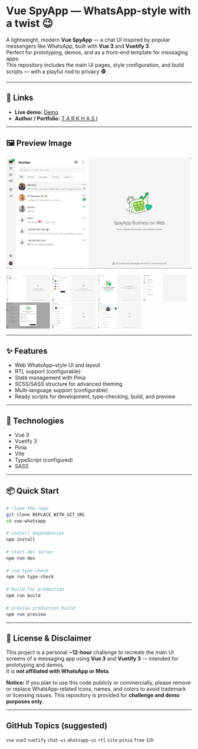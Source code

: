 # Vue SpyApp — WhatsApp-style with a twist 😉

A lightweight, modern **Vue SpyApp** — a chat UI inspired by popular messengers like WhatsApp, built with **Vue 3** and **Vuetify 3**.  
Perfect for prototyping, demos, and as a front-end template for messaging apps.  
This repository includes the main UI pages, style configuration, and build scripts — with a playful nod to privacy 🕵️.

---

## 🔗 Links

* **Live demo:** [Demo](https://tarkhasi.github.io/vue-whatsapp/)
* **Author / Portfolio:** [T A R K H A S I](https://tarkhasi.ir)

---

## 🖼️ Preview Image

![UI Preview](/screenshots/preview-2.JPG)
<p float="left">
  <img src="/screenshots/screenshot-1.JPG" width="120" alt="Vue WhatsApp Free" />
  <img src="/screenshots/screenshot-2.JPG" width="120" alt="Vue WhatsApp Free" />
  <img src="/screenshots/screenshot-3.JPG" width="120" alt="Vue WhatsApp Free" />
  <img src="/screenshots/screenshot-4.JPG" width="120" alt="Vue WhatsApp Free" />
  <img src="/screenshots/screenshot-5.JPG" width="120" alt="Vue WhatsApp Free" />
  <img src="/screenshots/screenshot-6.JPG" width="120" alt="Vue WhatsApp Free" />
  <img src="/screenshots/screenshot-7.JPG" width="120" alt="Vue WhatsApp Free" />
</p> 

 
---

## ✨ Features

* Web WhatsApp–style UI and layout
* RTL support (configurable)
* State management with Pinia
* SCSS/SASS structure for advanced theming
* Multi-language support (configurable)
* Ready scripts for development, type-checking, build, and preview

---

## 🧰 Technologies

* Vue 3
* Vuetify 3
* Pinia
* Vite
* TypeScript (configured)
* SASS

---

## 📦 Quick Start

```bash
# clone the repo
git clone REPLACE_WITH_GIT_URL
cd vue-whatsapp

# install dependencies
npm install

# start dev server
npm run dev

# run type-check
npm run type-check

# build for production
npm run build

# preview production build
npm run preview
```
 
---

## 🧾 License & Disclaimer
This project is a personal **~12-hour** challenge to recreate the main UI screens of a messaging app using **Vue 3** and **Vuetify 3** — intended for prototyping and demos.  
It is **not affiliated with WhatsApp or Meta**.

**Notice:** If you plan to use this code publicly or commercially, please remove or replace WhatsApp-related icons, names, and colors to avoid trademark or licensing issues. This repository is provided for **challenge and demo purposes only**.
 
---

## GitHub Topics (suggested)

`vue` `vue3` `vuetify` `chat-ui` `whatsapp-ui` `rtl` `vite` `pinia` `free` `12h`
 
